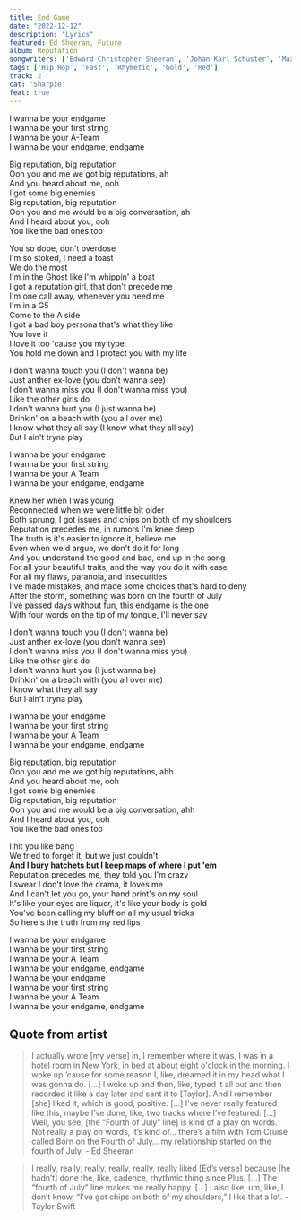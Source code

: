 ```yaml
---
title: End Game
date: "2022-12-12"
description: "Lyrics"
featured: Ed Sheeran, Future
album: Reputation
songwriters: ['Edward Christopher Sheeran', 'Johan Karl Schuster', 'Max Martin', 'Nayvadius Wilburn', 'Taylor Swift']
tags: ['Hip Hop', 'Fast', 'Rhymetic', 'Gold', 'Red']
track: 2
cat: 'Sharpie'
feat: true
---
```


<p className='chorus'>
I wanna be your endgame <br />
I wanna be your first string <br />
I wanna be your A-Team <br />
I wanna be your endgame, endgame <br />
</p>
<p className='post-chorus'>
Big reputation, big reputation <br />
Ooh you and me we got big reputations, ah <br />
And you heard about me, ooh <br />
I got some big enemies <br />
Big reputation, big reputation <br />
Ooh you and me would be a big conversation, ah <br />
And I heard about you, ooh <br />
You like the bad ones too <br />
</p>
<p className='verse-one'>
You so dope, don't overdose <br />
I'm so stoked, I need a toast <br />
We do the most <br />
I'm in the Ghost like I'm whippin' a boat <br />
I got a reputation girl, that don't precede me <br />
I'm one call away, whenever you need me <br />
I'm in a G5 <br />
Come to the A side <br />
I got a bad boy persona that's what they like <br />
You love it <br />
I love it too 'cause you my type <br />
You hold me down and I protect you with my life <br />
</p>
<p className='pre-chorus'>
I don't wanna touch you (I don't wanna be) <br />
Just anther ex-love (you don't wanna see) <br />
I don't wanna miss you (I don't wanna miss you) <br />
Like the other girls do <br />
I don't wanna hurt you (I just wanna be) <br />
Drinkin' on a beach with (you all over me) <br />
I know what they all say (I know what they all say) <br />
But I ain't tryna play <br />
</p>
<p className='chorus'>
I wanna be your endgame <br />
I wanna be your first string <br />
I wanna be your A Team <br />
I wanna be your endgame, endgame <br />
</p>
<p className='verse-two'>
Knew her when I was young <br />
Reconnected when we were little bit older <br />
Both sprung, I got issues and chips on both of my shoulders <br />
Reputation precedes me, in rumors I'm knee deep <br />
The truth is it's easier to ignore it, believe me <br />
Even when we'd argue, we don't do it for long <br />
And you understand the good and bad, end up in the song <br />
For all your beautiful traits, and the way you do it with ease <br />
For all my flaws, paranoia, and insecurities <br />
I've made mistakes, and made some choices that's hard to deny <br />
After the storm, something was born on the fourth of July <br />
I've passed days without fun, this endgame is the one <br />
With four words on the tip of my tongue, I'll never say <br />
</p>
<p className='pre-chorus'>
I don't wanna touch you (I don't wanna be) <br />
Just anther ex-love (you don't wanna see) <br />
I don't wanna miss you (I don't wanna miss you) <br />
Like the other girls do <br />
I don't wanna hurt you (I just wanna be) <br />
Drinkin' on a beach with (you all over me) <br />
I know what they all say <br />
But I ain't tryna play <br />
</p>
<p className='chorus'>
I wanna be your endgame <br />
I wanna be your first string <br />
I wanna be your A Team <br />
I wanna be your endgame, endgame <br />
</p>
<p className='post-chorus'>
Big reputation, big reputation <br />
Ooh you and me we got big reputations, ahh <br />
And you heard about me, ooh <br />
I got some big enemies <br />
Big reputation, big reputation <br />
Ooh you and me would be a big conversation, ahh <br />
And I heard about you, ooh <br />
You like the bad ones too <br />
</p>
<p className="verse-three">
I hit you like bang <br />
We tried to forget it, but we just couldn't <br />
<strong className='fav-line'>
And I bury hatchets but I keep maps of where I put 'em <br />
</strong>
Reputation precedes me, they told you I'm crazy <br />
I swear I don't love the drama, it loves me <br />
And I can't let you go, your hand print's on my soul <br />
It's like your eyes are liquor, it's like your body is gold <br />
You've been calling my bluff on all my usual tricks <br />
So here's the truth from my red lips <br />
</p>
<p className='chorus'>
I wanna be your endgame <br />
I wanna be your first string <br />
I wanna be your A Team <br />
I wanna be your endgame, endgame <br />
I wanna be your endgame <br />
I wanna be your first string <br />
I wanna be your A Team <br />
I wanna be your endgame, endgame <br />
</p>

## Quote from artist
<blockquote>
I actually wrote [my verse] in, I remember where it was, I was in a hotel room in New York, in bed at about eight o'clock in the morning. I woke up ‘cause for some reason I, like, dreamed it in my head what I was gonna do. […] I woke up and then, like, typed it all out and then recorded it like a day later and sent it to [Taylor]. And I remember [she] liked it, which is good, positive. […] I’ve never really featured like this, maybe I’ve done, like, two tracks where I’ve featured. […] Well, you see, [the “Fourth of July” line] is kind of a play on words. Not really a play on words, it’s kind of… there’s a film with Tom Cruise called Born on the Fourth of July… my relationship started on the fourth of July. - Ed Sheeran
</blockquote>

<blockquote>
I really, really, really, really, really, really liked [Ed’s verse] because [he hadn’t] done the, like, cadence, rhythmic thing since Plus. […] The “fourth of July” line makes me really happy. […] I also like, um, like, I don’t know, “I’ve got chips on both of my shoulders,” I like that a lot. - Taylor Swift
</blockquote>